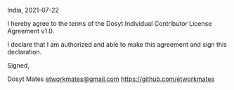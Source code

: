India, 2021-07-22

I hereby agree to the terms of the Dosyt Individual Contributor License
Agreement v1.0.

I declare that I am authorized and able to make this agreement and sign this
declaration.

Signed,

Dosyt Mates etworkmates@gmail.com https://github.com/etworkmates

